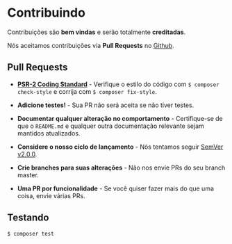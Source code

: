 # Contribuindo

Contribuições são **bem vindas** e serão totalmente **creditadas**.

Nós aceitamos contribuições via **Pull Requests** no [Github](https://github.com/bubbstore/bubbstore-api-v2).

## Pull Requests

- **[PSR-2 Coding Standard](https://github.com/php-fig/fig-standards/blob/master/accepted/PSR-2-coding-style-guide.md)** - Verifique o estilo do código com ``$ composer check-style`` e corrija com ``$ composer fix-style``.

- **Adicione testes!** - Sua PR não será aceita se não tiver testes.

- **Documentar qualquer alteração no comportamento** - Certifique-se de que o `README.md` e qualquer outra documentação relevante sejam mantidos atualizados.

- **Considere o nosso ciclo de lançamento** - Nós tentamos seguir [SemVer v2.0.0](http://semver.org/).

- **Crie branches para suas alterações** - Não nos envie PRs do seu branch master.

- **Uma PR por funcionalidade** - Se você quiser fazer mais do que uma coisa, envie várias PRs.

## Testando

``` bash
$ composer test
```